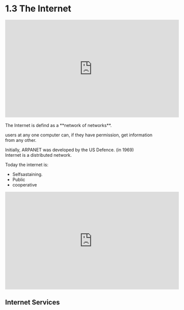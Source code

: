 # 1.3 The Internet

<iframe width="560" height="315" src="https://www.youtube.com/embed/Dxcc6ycZ73M?si=9gqA1lckTStchofI" title="YouTube video player" frameborder="0" allow="accelerometer; autoplay; clipboard-write; encrypted-media; gyroscope; picture-in-picture; web-share" referrerpolicy="strict-origin-when-cross-origin" allowfullscreen></iframe>
<br/>
<br/>
The Internet is defind as a **network of networks**.

users at any one computer can, if they have permission, get information from any other.

Initially, ARPANET was developed by the US Defence. (in 1969)  
Internet is a distributed network.

Today the internet is:

- Selfsastaining.
- Public
- cooperative

<iframe width="560" height="315" src="https://www.youtube.com/embed/hlkAuFXHFWM?si=e2g745Yn0kkEzHPP" title="YouTube video player" frameborder="0" allow="accelerometer; autoplay; clipboard-write; encrypted-media; gyroscope; picture-in-picture; web-share" referrerpolicy="strict-origin-when-cross-origin" allowfullscreen></iframe>

## Internet Services
